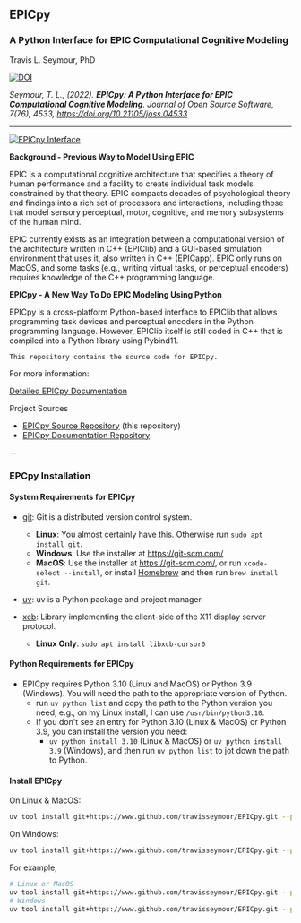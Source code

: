 ## EPICpy
### A Python Interface for EPIC Computational Cognitive Modeling
Travis L. Seymour, PhD

[![DOI](https://joss.theoj.org/papers/10.21105/joss.04533/status.svg)](https://doi.org/10.21105/joss.04533)

_Seymour, T. L., (2022). **EPICpy: A Python Interface for EPIC Computational Cognitive Modeling**. Journal of Open Source Software, 7(76), 4533, https://doi.org/10.21105/joss.04533_

---

[![EPICpy Interface](https://travisseymour.github.io/EPICpyDocs/resources/images/custom_layout_choicetask.png)](https://travisseymour.github.io/EPICpyDocs/resources/images/custom_layout_choicetask.png)

**Background - Previous Way to Model Using EPIC**

EPIC is a computational cognitive architecture that specifies a theory of human performance and a facility to create individual task models constrained by that theory. EPIC compacts decades of psychological theory and findings into a rich set of processors and interactions, including those that model sensory perceptual, motor, cognitive, and memory subsystems of the human mind.

EPIC currently exists as an integration between a computational version of the architecture written in C++ (EPIClib) and a GUI-based simulation environment that uses it, also written in C++ (EPICapp). EPIC only runs on MacOS, and some tasks (e.g., writing virtual tasks, or perceptual encoders) requires knowledge of the C++ programming language.

**EPICpy - A New Way To Do EPIC Modeling Using Python**

EPICpy is a cross-platform Python-based interface to EPIClib that allows programming task devices and perceptual encoders in the Python programming language. However, EPIClib itself is still coded in C++ that is compiled into a Python library using Pybind11.

`This repository contains the source code for EPICpy.`

For more information:

[Detailed EPICpy Documentation](https://travisseymour.github.io/EPICpyDocs/)

Project Sources

* [EPICpy Source Repository](https://github.com/travisseymour/EPICpy) (this repository)
* [EPICpy Documentation Repository](https://github.com/travisseymour/EPICpyDocs)

--

### EPCpy Installation

#### System Requirements for EPICpy

- [git](https://git-scm.com/): Git is a distributed version control system. 
  - **Linux**: You almost certainly have this. Otherwise run `sudo apt install git`.
  - **Windows**: Use the installer at https://git-scm.com/
  - **MacOS**: Use the installer at https://git-scm.com/, or run `xcode-select --install`, or install [Homebrew](https://brew.sh/) and then run `brew install git`.

- [uv](https://docs.astral.sh/uv/): uv is a Python package and project manager.
- [xcb](https://xcb.freedesktop.org/): Library implementing the client-side of the X11 display server protocol. 
  - **Linux Only**: `sudo apt install libxcb-cursor0`

#### Python Requirements for EPICpy

- EPICpy requires Python 3.10 (Linux and MacOS) or Python 3.9 (Windows). You will need the path to the appropriate version of Python. 
  - run `uv python list` and copy the path to the Python version you need, e.g., on my Linux install, I can use `/usr/bin/python3.10`.
  - If you don't see an entry for Python 3.10 (Linux & MacOS) or Python 3.9, you can install the version you need:
    - `uv python install 3.10` (Linux & MacOS) or `uv python install 3.9` (Windows), and then run `uv python list` to jot down the path to Python.

#### Install EPICpy

On Linux & MacOS:

```bash
uv tool install git+https://www.github.com/travisseymour/EPICpy.git --python [PATH_TO_YOUR_PYTHON_310]
```
   
On Windows:

```bash
uv tool install git+https://www.github.com/travisseymour/EPICpy.git --python [PATH_TO_YOUR_PYTHON_39]
```
 
For example,

```bash
# Linux or MacOS
uv tool install git+https://www.github.com/travisseymour/EPICpy.git --python /usr/bin/python3.10
# Windows
uv tool install git+https://www.github.com/travisseymour/EPICpy.git --python AppData\Local\Programs\Python\Python310\python.exe
```

